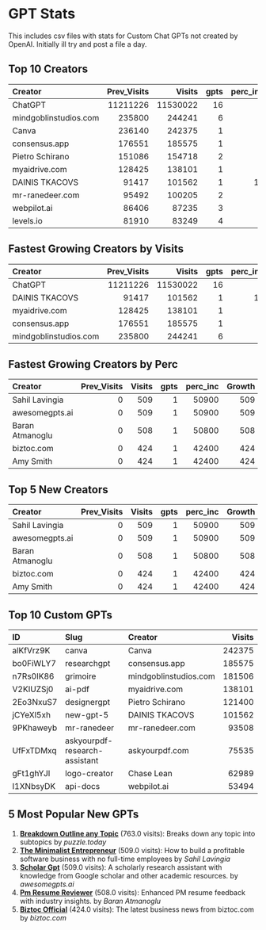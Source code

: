 # GPT Stats
This includes csv files with stats for Custom Chat GPTs not created by OpenAI.
Initially ill try and post a file a day.

## Top 10 Creators

| Creator               |   Prev_Visits |   Visits |   gpts |   perc_inc |
|:----------------------|--------------:|---------:|-------:|-----------:|
| ChatGPT               |      11211226 | 11530022 |     16 |          2 |
| mindgoblinstudios.com |        235800 |   244241 |      6 |          3 |
| Canva                 |        236140 |   242375 |      1 |          2 |
| consensus.app         |        176551 |   185575 |      1 |          5 |
| Pietro Schirano       |        151086 |   154718 |      2 |          2 |
| myaidrive.com         |        128425 |   138101 |      1 |          7 |
| DAINIS TKACOVS        |         91417 |   101562 |      1 |         11 |
| mr-ranedeer.com       |         95492 |   100205 |      2 |          4 |
| webpilot.ai           |         86406 |    87235 |      3 |          0 |
| levels.io             |         81910 |    83249 |      4 |          1 |

## Fastest Growing Creators by Visits

| Creator               |   Prev_Visits |   Visits |   gpts |   perc_inc |   Growth |
|:----------------------|--------------:|---------:|-------:|-----------:|---------:|
| ChatGPT               |      11211226 | 11530022 |     16 |          2 |   318796 |
| DAINIS TKACOVS        |         91417 |   101562 |      1 |         11 |    10145 |
| myaidrive.com         |        128425 |   138101 |      1 |          7 |     9676 |
| consensus.app         |        176551 |   185575 |      1 |          5 |     9024 |
| mindgoblinstudios.com |        235800 |   244241 |      6 |          3 |     8441 |

## Fastest Growing Creators by Perc

| Creator         |   Prev_Visits |   Visits |   gpts |   perc_inc |   Growth |
|:----------------|--------------:|---------:|-------:|-----------:|---------:|
| Sahil Lavingia  |             0 |      509 |      1 |      50900 |      509 |
| awesomegpts.ai  |             0 |      509 |      1 |      50900 |      509 |
| Baran Atmanoglu |             0 |      508 |      1 |      50800 |      508 |
| biztoc.com      |             0 |      424 |      1 |      42400 |      424 |
| Amy Smith       |             0 |      424 |      1 |      42400 |      424 |

## Top 5 New Creators

| Creator         |   Prev_Visits |   Visits |   gpts |   perc_inc |   Growth |
|:----------------|--------------:|---------:|-------:|-----------:|---------:|
| Sahil Lavingia  |             0 |      509 |      1 |      50900 |      509 |
| awesomegpts.ai  |             0 |      509 |      1 |      50900 |      509 |
| Baran Atmanoglu |             0 |      508 |      1 |      50800 |      508 |
| biztoc.com      |             0 |      424 |      1 |      42400 |      424 |
| Amy Smith       |             0 |      424 |      1 |      42400 |      424 |

## Top 10 Custom GPTs

| ID        | Slug                          | Creator               |   Visits |
|:----------|:------------------------------|:----------------------|---------:|
| alKfVrz9K | canva                         | Canva                 |   242375 |
| bo0FiWLY7 | researchgpt                   | consensus.app         |   185575 |
| n7Rs0IK86 | grimoire                      | mindgoblinstudios.com |   181506 |
| V2KIUZSj0 | ai-pdf                        | myaidrive.com         |   138101 |
| 2Eo3NxuS7 | designergpt                   | Pietro Schirano       |   121400 |
| jCYeXl5xh | new-gpt-5                     | DAINIS TKACOVS        |   101562 |
| 9PKhaweyb | mr-ranedeer                   | mr-ranedeer.com       |    93508 |
| UfFxTDMxq | askyourpdf-research-assistant | askyourpdf.com        |    75535 |
| gFt1ghYJl | logo-creator                  | Chase Lean            |    62989 |
| I1XNbsyDK | api-docs                      | webpilot.ai           |    53494 |

## 5 Most Popular New GPTs

1. **[Breakdown Outline any Topic](https://chat.openai.com/g/g-bWpihiZ0d-breakdown-outline-any-topic)** (763.0 visits): Breaks down any topic into subtopics by _puzzle.today_
2. **[The Minimalist Entrepreneur](https://chat.openai.com/g/g-RWu4oLlKL-the-minimalist-entrepreneur)** (509.0 visits): How to build a profitable software business with no full-time employees by _Sahil Lavingia_
3. **[Scholar Gpt](https://chat.openai.com/g/g-kZ0eYXlJe-scholar-gpt)** (509.0 visits): A scholarly research assistant with knowledge from Google scholar and other academic resources. by _awesomegpts.ai_
4. **[Pm Resume Reviewer](https://chat.openai.com/g/g-eZEuTRpBr-pm-resume-reviewer)** (508.0 visits): Enhanced PM resume feedback with industry insights. by _Baran Atmanoglu_
5. **[Biztoc Official](https://chat.openai.com/g/g-6DYy5bwHv-biztoc-official)** (424.0 visits): The  latest business news from biztoc.com by _biztoc.com_